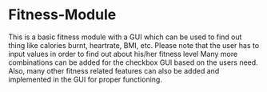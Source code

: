 # Fitness-Module
This is a basic fitness module with a GUI which can be used to find out thing like calories burnt, heartrate, BMI, etc. Please note that the user has to input values in order to find out about his/her fitness level
Many more combinations can be added for the checkbox GUI based on the users need.
Also, many other fitness related features can also be added and implemented in the GUI for proper functioning.
